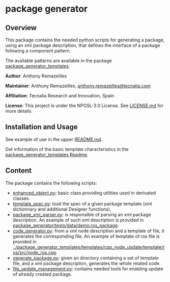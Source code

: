 # package generator

## Overview

This package contains the needed python scripts for generating a package, using an xml package description, that defines the interface of a package following a component pattern.

The available patterns are available in the package [package_generator_templates](../package_generator_templates/README.md).

**Author**: Anthony Remazeilles

**Maintainer**: Anthony Remazeilles, anthony.remazeilles@tecnalia.com

**Affiliation**: Tecnalia Research and Innovation, Spain

**License**: This project is under the NPOSL-3.0 License.
See [LICENSE.md](../LICENSE.md) for more details.

## Installation and Usage

See example of use in the upper [README.md](../README.md).

Get information of the basic template characteristics in the [package_generator_templates Readme](../package_generator_templates/README.md).

## Content

The package contains the following scripts:

* [enhanced_object.py](package_generator/src/package_generator/enhanced_object.py): basic class providing utilities used in derivated classes.
* [template_spec.py](package_generator/src/package_generator/template_spec.py): load the spec of a given package template (xml dictionnary and additional Designer functions).
* [package_xml_parser.py](package_generator/src/package_generator/package_xml_parser.py): is responsible of parsing an xml package description.
  An example of such xml description is provided in [package_generator/tests/data/demo.ros_package](package_generator/tests/data/demo.ros_package).
* [code_generator.py](package_generator/src/package_generator/code_generator.py): from a xml node description and a template of file, it generates the corresponding file.
  An example of template of ros file is provided in [../package_generator_templates/templates/cpp_node_update/template/ros/src/node_ros.cpp](../package_generator_templates/templates/cpp_node_update/template/ros/src/node_ros.cpp)
* [generate_package.py](package_generator/src/package_generator/generate_package.py): given an directory containing a set of template file, and a xml package description, generates the whole related code.
* [file_update_management.py](package_generator/src/package_generator/file_update_management.py): contains needed tools for enabling update of already created package.
